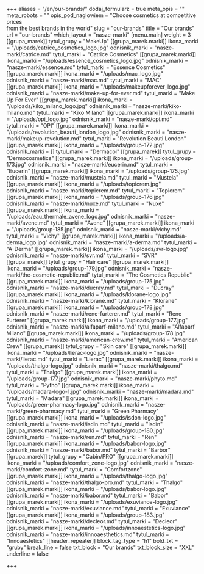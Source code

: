 +++
aliases = "/en/our-brands/"
dodaj_formularz = true
meta_opis = ""
meta_robots = ""
opis_pod_naglowiem = "Choose cosmetics at competitive prices</br>from the best brands in the world"
slug = "our-brands"
title = "Our brands"
url = "our-brands"
which_layout = "nasze-marki"
[menu.main]
weight = 3
[[grupa_marek]]
tytul_grupy = "MakeUp"
[[grupa_marek.marki]]
ikona_marki = "/uploads/catrice_cosmetics_logo.jpg"
odnisnik_marki = "nasze-marki/catrice.md"
tytul_marki = "Catrice Cosmetics"
[[grupa_marek.marki]]
ikona_marki = "/uploads/essence_cosmetics_logo.jpg"
odnisnik_marki = "nasze-marki/essence.md"
tytul_marki = "Essence Cosmetics"
[[grupa_marek.marki]]
ikona_marki = "/uploads/mac_logo.jpg"
odnisnik_marki = "nasze-marki/mac.md"
tytul_marki = "MAC"
[[grupa_marek.marki]]
ikona_marki = "/uploads/makeupforever_logo.jpg"
odnisnik_marki = "nasze-marki/make-up-for-ever.md"
tytul_marki = "Make Up For Ever"
[[grupa_marek.marki]]
ikona_marki = "/uploads/kiko_milano_logo.jpg"
odnisnik_marki = "nasze-marki/kiko-milano.md"
tytul_marki = "Kiko Milano"
[[grupa_marek.marki]]
ikona_marki = "/uploads/opi_logo.jpg"
odnisnik_marki = "nasze-marki/opi.md"
tytul_marki = "OPI"
[[grupa_marek.marki]]
ikona_marki = "/uploads/revolution_beauti_london_logo.jpg"
odnisnik_marki = "nasze-marki/makeup-revolution.md"
tytul_marki = "Revolution Beauti London"
[[grupa_marek.marki]]
ikona_marki = "/uploads/group-172.jpg"
odnisnik_marki = []
tytul_marki = "Dermacol"
[[grupa_marek]]
tytul_grupy = "Dermocosmetics"
[[grupa_marek.marki]]
ikona_marki = "/uploads/group-173.jpg"
odnisnik_marki = "nasze-marki/eucerin.md"
tytul_marki = "Eucerin"
[[grupa_marek.marki]]
ikona_marki = "/uploads/group-175.jpg"
odnisnik_marki = "nasze-marki/mustela.md"
tytul_marki = "Mustela"
[[grupa_marek.marki]]
ikona_marki = "/uploads/topicrem.jpg"
odnisnik_marki = "nasze-marki/topicrem.md"
tytul_marki = "Topicrem"
[[grupa_marek.marki]]
ikona_marki = "/uploads/group-176.jpg"
odnisnik_marki = "nasze-marki/nuxe.md"
tytul_marki = "Nuxe"
[[grupa_marek.marki]]
ikona_marki = "/uploads/eau_thermale_avene_logo.jpg"
odnisnik_marki = "nasze-marki/avene.md"
tytul_marki = "Avene"
[[grupa_marek.marki]]
ikona_marki = "/uploads/group-185.jpg"
odnisnik_marki = "nasze-marki/vichy.md"
tytul_marki = "Vichy"
[[grupa_marek.marki]]
ikona_marki = "/uploads/a-derma_logo.jpg"
odnisnik_marki = "nasze-marki/a-derma.md"
tytul_marki = "A-Derma"
[[grupa_marek.marki]]
ikona_marki = "/uploads/svr-logo.jpg"
odnisnik_marki = "nasze-marki/svr.md"
tytul_marki = "SVR"
[[grupa_marek]]
tytul_grupy = "Hair care"
[[grupa_marek.marki]]
ikona_marki = "/uploads/group-179.jpg"
odnisnik_marki = "nasze-marki/the-cosmetic-republic.md"
tytul_marki = "The Cosmetics Republic"
[[grupa_marek.marki]]
ikona_marki = "/uploads/group-175.jpg"
odnisnik_marki = "nasze-marki/ducray.md"
tytul_marki = "Ducray"
[[grupa_marek.marki]]
ikona_marki = "/uploads/klorane-logo.jpg"
odnisnik_marki = "nasze-marki/klorane.md"
tytul_marki = "Klorane"
[[grupa_marek.marki]]
ikona_marki = "/uploads/group-178.jpg"
odnisnik_marki = "nasze-marki/rene-furterer.md"
tytul_marki = "Rene Furterer"
[[grupa_marek.marki]]
ikona_marki = "/uploads/group-177.jpg"
odnisnik_marki = "nasze-marki/alfaparf-milano.md"
tytul_marki = "Alfaparf Milano"
[[grupa_marek.marki]]
ikona_marki = "/uploads/group-178.jpg"
odnisnik_marki = "nasze-marki/american-crew.md"
tytul_marki = "American Crew"
[[grupa_marek]]
tytul_grupy = "Skin care"
[[grupa_marek.marki]]
ikona_marki = "/uploads/lierac-logo.jpg"
odnisnik_marki = "nasze-marki/lierac.md"
tytul_marki = "Lierac"
[[grupa_marek.marki]]
ikona_marki = "/uploads/thalgo-logo.jpg"
odnisnik_marki = "nasze-marki/thalgo.md"
tytul_marki = "Thalgo"
[[grupa_marek.marki]]
ikona_marki = "/uploads/group-177.jpg"
odnisnik_marki = "nasze-marki/phyto.md"
tytul_marki = "Pytho"
[[grupa_marek.marki]]
ikona_marki = "/uploads/madara-logo-1.jpg"
odnisnik_marki = "nasze-marki/madara.md"
tytul_marki = "Madara"
[[grupa_marek.marki]]
ikona_marki = "/uploads/green-pharmacy-logo.jpg"
odnisnik_marki = "nasze-marki/green-pharmacy.md"
tytul_marki = "Green Pharmacy"
[[grupa_marek.marki]]
ikona_marki = "/uploads/isdon-logo.jpg"
odnisnik_marki = "nasze-marki/isdin.md"
tytul_marki = "Isdin"
[[grupa_marek.marki]]
ikona_marki = "/uploads/group-180.jpg"
odnisnik_marki = "nasze-marki/ren.md"
tytul_marki = "Ren"
[[grupa_marek.marki]]
ikona_marki = "/uploads/babor-logo.jpg"
odnisnik_marki = "nasze-marki/babor.md"
tytul_marki = "Barbor"
[[grupa_marek]]
tytul_grupy = "Cabin/PRO"
[[grupa_marek.marki]]
ikona_marki = "/uploads/comfort_zone-logo.jpg"
odnisnik_marki = "nasze-marki/comfort-zone.md"
tytul_marki = "Comfortzone"
[[grupa_marek.marki]]
ikona_marki = "/uploads/thalgo-logo.jpg"
odnisnik_marki = "nasze-marki/thalgo-pro.md"
tytul_marki = "Thalgo"
[[grupa_marek.marki]]
ikona_marki = "/uploads/babor-logo.jpg"
odnisnik_marki = "nasze-marki/babor.md"
tytul_marki = "Babor"
[[grupa_marek.marki]]
ikona_marki = "/uploads/exuviance-logo.jpg"
odnisnik_marki = "nasze-marki/exuviance.md"
tytul_marki = "Exuviance"
[[grupa_marek.marki]]
ikona_marki = "/uploads/group-183.jpg"
odnisnik_marki = "nasze-marki/decleor.md"
tytul_marki = "Decleor"
[[grupa_marek.marki]]
ikona_marki = "/uploads/innoaestetics-logo.jpg"
odnisnik_marki = "nasze-marki/innoaesthetics.md"
tytul_marki = "Innoaestetics"
[[header_repeater]]
block_tag_type = "h1"
bold_txt = "gruby"
break_line = false
txt_block = "Our brands"
txt_block_size = "XXL"
underline = false

+++
